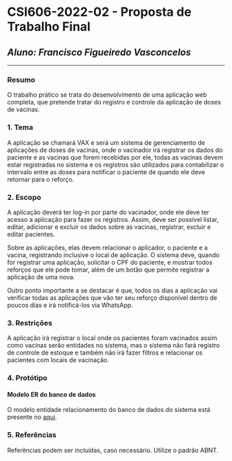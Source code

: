 # **CSI606-2022-02 - Proposta de Trabalho Final**

## *Aluno: Francisco Figueiredo Vasconcelos*

--------------

### Resumo

O trabalho prático se trata do desenvolvimento de uma aplicação web completa, que pretende tratar do registro e controle
da aplicação de doses de vacinas.

### 1. Tema

A aplicação se chamará VAX e será um sistema de gerenciamento de aplicações de doses de vacinas, onde o vacinador irá
registrar os dados do paciente e as vacinas que forem recebidas por ele, todas as vacinas devem estar registradas no
sistema e os registros são utilizados para contabilizar o intervalo entre as doses para notificar o paciente de quando
ele deve retornar para o reforço.

### 2. Escopo

A aplicação deverá ter log-in por parte do vacinador, onde ele deve ter acesso a aplicação para fazer os registros. 
Assim, deve ser possível listar, editar, adicionar e excluir os dados sobre as vacinas, registrar, excluir e editar
pacientes.

Sobre as aplicações, elas devem relacionar o aplicador, o paciente e a vacina, registrando inclusive o local de
aplicação. O sistema deve, quando for registrar uma aplicação, solicitar o CPF do paciente, e mostrar todos reforços que
ele pode tomar, além de um botão que permite registrar a aplicação de uma nova.

Outro ponto importante a se destacar é que, todos os dias a aplicação vai verificar todas as aplicações que vão ter seu
reforço disponível dentro de poucos dias e irá notificá-los via WhatsApp.

### 3. Restrições

A aplicação irá registrar o local onde os pacientes foram vacinados assim como vacinas serão entidades no sistema,
mas o sistema não fará registro de controle de estoque e também não irá fazer filtros e relacionar os pacientes com
locais de vacinação.

### 4. Protótipo

#### Modelo ER do banco de dados

O modelo entidade relacionamento do banco de dados do sistema está presente no [aqui](https://dbdiagram.io/d/64091bd1296d97641d868279).

### 5. Referências

  Referências podem ser incluídas, caso necessário. Utilize o padrão ABNT.

